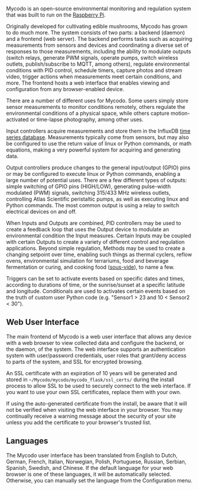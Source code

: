 Mycodo is an open-source environmental monitoring and regulation system that was built to run on the [Raspberry Pi](https://en.wikipedia.org/wiki/Raspberry_Pi).

Originally developed for cultivating edible mushrooms, Mycodo has grown to do much more. The system consists of two parts: a backend (daemon) and a frontend (web server). The backend performs tasks such as acquiring measurements from sensors and devices and coordinating a diverse set of responses to those measurements, including the ability to modulate outputs (switch relays, generate PWM signals, operate pumps, switch wireless outlets, publish/subscribe to MQTT, among others), regulate environmental conditions with PID control, schedule timers, capture photos and stream video, trigger actions when measurements meet certain conditions, and more. The frontend hosts a web interface that enables viewing and configuration from any browser-enabled device.

There are a number of different uses for Mycodo. Some users simply store sensor measurements to monitor conditions remotely, others regulate the environmental conditions of a physical space, while others capture motion-activated or time-lapse photography, among other uses.

Input controllers acquire measurements and store them in the InfluxDB [time series database](https://en.wikipedia.org/wiki/Time_series_database). Measurements typically come from sensors, but may also be configured to use the return value of linux or Python commands, or math equations, making a very powerful system for acquiring and generating data.

Output controllers produce changes to the general input/output (GPIO) pins or may be configured to execute linux or Python commands, enabling a large number of potential uses. There are a few different types of outputs: simple switching of GPIO pins (HIGH/LOW), generating pulse-width modulated (PWM) signals, switching 315/433 MHz wireless outlets, controlling Atlas Scientific peristaltic pumps, as well as executing linux and Python commands. The most common output is using a relay to switch electrical devices on and off.

When Inputs and Outputs are combined, PID controllers may be used to create a feedback loop that uses the Output device to modulate an environmental condition the Input measures. Certain Inputs may be coupled with certain Outputs to create a variety of different control and regulation applications. Beyond simple regulation, Methods may be used to create a changing setpoint over time, enabling such things as thermal cyclers, reflow ovens, environmental simulation for terrariums, food and beverage fermentation or curing, and cooking food ([sous-vide](https://en.wikipedia.org/wiki/Sous-vide)), to name a few.

Triggers can be set to activate events based on specific dates and times, according to durations of time, or the sunrise/sunset at a specific latitude and longitude. Conditionals are used to activates certain events based on the truth of custom user Python code (e.g. "Sensor1 > 23 and 10 < Sensor2 < 30").

## Web User Interface

The main frontend of Mycodo is a web user interface that allows any device with a web browser to view collected data and configure the backend, or the daemon, of the system. The web interface supports an authentication system with user/password credentials, user roles that grant/deny access to parts of the system, and SSL for encrypted browsing.

An SSL certificate with an expiration of 10 years will be generated and stored in ``~/Mycodo/mycodo/mycodo_flask/ssl_certs/`` during the install process to allow SSL to be used to securely connect to the web interface. If you want to use your own SSL certificates, replace them with your own.

If using the auto-generated certificate from the install, be aware that it will not be verified when visiting the web interface in your browser. You may continually receive a warning message about the security of your site unless you add the certificate to your browser's trusted list.

## Languages

The Mycodo user interface has been translated from English to Dutch, German, French, Italian, Norwegian, Polish, Portuguese, Russian, Serbian, Spanish, Swedish, and Chinese. If the default language for your web browser is one of these languages, it will be automatically selected. Otherwise, you can manually set the language from the Configuration menu.
